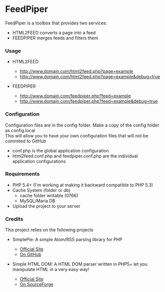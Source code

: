 # FeedPiper

FeedPiper is a toolbox that provides two services:

* HTML2FEED	converts a page into a feed
* FEEDPIPER	merges feeds and filters them

### Usage

* HTML2FEED
  * http://www.domain.com/html2feed.php?page=example
  * http://www.domain.com/html2feed.php?page=example&debug=true

* FEEDPIPER
  * http://www.domain.com/feedpiper.php?feed=example
  * http://www.domain.com/feedpiper.php?feed=example&debug=true

### Configuration

Configuration files are in the config folder.
Make a copy of the config folder as config.local   
This will allow you to have your own configuration files that will not be commited to GitHub

* conf.php is the global application configuration
* html2feed.conf.php and feedpiper.conf.php are the individual application configurations

### Requirements

* PHP 5.4+ (I'm working at making it backward compatible to PHP 5.3)
* Cache System (folder or db)
  * cache folder writable (0766)  
  * MySQL/Maria DB
* Upload the project to your server

### Credits

This project relies on the following projects
* SimplePie: A simple Atom/RSS parsing library for PHP
  * [Official Site](http://simplepie.org/)
  * [On GitHub](https://github.com/simplepie/simplepie/)

* Simple HTML DOM: A HTML DOM parser written in PHP5+ let you manipulate HTML in a very easy way!
  * [Official Site](http://simplehtmldom.sourceforge.net/)
  * [On SourceForge](https://sourceforge.net/projects/simplehtmldom/)
    